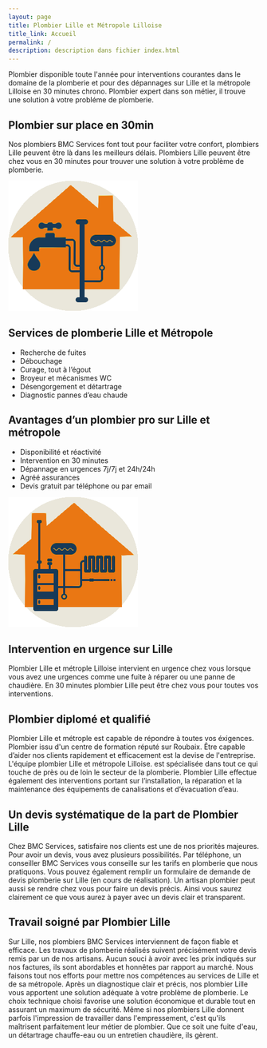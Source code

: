 ```yaml
---
layout: page
title: Plombier Lille et Métropole Lilloise
title_link: Accueil
permalink: /
description: description dans fichier index.html
---
```


Plombier disponible toute l'année pour interventions courantes dans le domaine de la plomberie et pour des dépannages sur Lille et la métropole Lilloise en 30 minutes chrono. Plombier expert dans son métier, il trouve une solution à votre probléme de plomberie.

## Plombier sur place en 30min

Nos plombiers BMC Services font tout pour faciliter votre confort, plombiers Lille peuvent être là dans les meilleurs délais. Plombiers Lille peuvent être chez vous en 30 minutes pour trouver une solution à votre problème de plomberie.

![plombier lille](/images/plomberie.png "plombier lille")

## Services de plomberie Lille et Métropole

 - Recherche de fuites
 - Débouchage
 - Curage, tout à l’égout
 - Broyeur et mécanismes WC
 - Désengorgement et détartrage
 - Diagnostic pannes d’eau chaude


## Avantages d’un plombier pro sur Lille et métropole

 - Disponibilité et réactivité
 - Intervention en 30 minutes
 - Dépannage en urgences 7j/7j et 24h/24h
 - Agréé assurances
 - Devis gratuit par téléphone ou par email


![chauffagiste lille](/images/chaudiere.png "chauffagiste lille")


## Intervention en urgence sur Lille

Plombier Lille et métrople Lilloise intervient en urgence chez vous lorsque vous avez une urgences comme une fuite à réparer ou une panne de chaudière. En 30 minutes plombier Lille peut être chez vous pour toutes vos interventions.


## Plombier diplomé et qualifié

Plombier Lille et métrople est capable de répondre à toutes vos éxigences. Plombier issu d'un centre de formation réputé sur Roubaix. Être capable d’aider nos clients rapidement et efficacement est la devise de l'entreprise. L'équipe plombier Lille et métropole Lilloise. est spécialisée dans tout ce qui touche de près ou de loin le secteur de la plomberie. Plombier Lille effectue également des interventions portant sur l’installation, la réparation et la maintenance des équipements de canalisations et d’évacuation d’eau.


## Un devis systématique de la part de Plombier Lille

Chez BMC Services, satisfaire nos clients est une de nos priorités majeures.
Pour avoir un devis, vous avez plusieurs possibilités. 
Par téléphone, un conseiller BMC Services vous conseille sur les tarifs en plomberie que nous pratiquons. 
Vous pouvez également remplir un formulaire de demande de devis plomberie sur Lille (en cours de réalisation). 
Un artisan plombier peut aussi se rendre chez vous pour faire un devis précis.
Ainsi vous saurez clairement ce que vous aurez à payer avec un devis clair et transparent.


## Travail soigné par Plombier Lille

Sur Lille, nos plombiers BMC Services interviennent de façon fiable et efficace.
Les travaux de plomberie réalisés suivent précisément votre devis remis par un de nos artisans.
Aucun souci à avoir avec les prix indiqués sur nos factures, ils sont abordables et honnêtes par rapport au marché.
Nous faisons tout nos efforts pour mettre nos compétences au services de Lille et de sa métropole.
Après un diagnostique clair et précis, nos plombier Lille vous apportent une solution adéquate à votre problème de plomberie.
Le choix technique choisi favorise une solution économique et durable tout en assurant un maximum de sécurité.
Même si nos plombiers Lille donnent parfois l'impression de travailler dans l'empressement, c'est qu'ils
maîtrisent parfaitement leur métier de plombier. Que ce soit une fuite d'eau, un détartrage chauffe-eau ou un entretien chaudière, ils gèrent.





